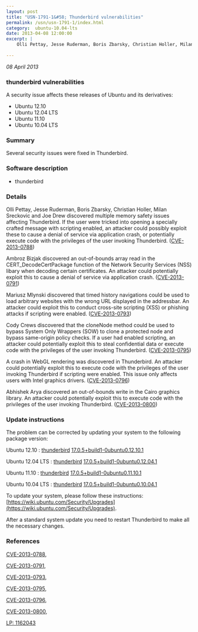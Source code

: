 ```yaml
---
layout: post
title: "USN-1791-1&#58; Thunderbird vulnerabilities"
permalink: /usn/usn-1791-1/index.html
category:  ubuntu-10.04-lts
date: 2013-04-08 12:00:00
excerpt: |
    Olli Pettay, Jesse Ruderman, Boris Zbarsky, Christian Holler, Milan Sreckovic and Joe Drew discovered multiple memory safety issues affecting Thunderbird. If the user were tricked into opening a specially crafted message with scripting enabled, an attacker could possibly exploit these to cause a denial of service via application crash, or potentially execute code with the privileges of the user invoking Thunderbird. ([CVE-2013-0788](http://people.ubuntu.com/~ubuntu-security/cve/CVE-2013-0788))
    
--- 
```

 
 

*08 April 2013*

### thunderbird vulnerabilities

A security issue affects these releases of Ubuntu and its derivatives:

* Ubuntu 12.10
* Ubuntu 12.04 LTS
* Ubuntu 11.10
* Ubuntu 10.04 LTS

### Summary

Several security issues were fixed in Thunderbird. 

### Software description

* thunderbird 

### Details

Olli Pettay, Jesse Ruderman, Boris Zbarsky, Christian Holler, Milan Sreckovic and Joe Drew discovered multiple memory safety issues affecting Thunderbird. If the user were tricked into opening a specially crafted message with scripting enabled, an attacker could possibly exploit these to cause a denial of service via application crash, or potentially execute code with the privileges of the user invoking Thunderbird. ([CVE-2013-0788](http://people.ubuntu.com/~ubuntu-security/cve/CVE-2013-0788))

Ambroz Bizjak discovered an out-of-bounds array read in the CERT_DecodeCertPackage function of the Network Security Services (NSS) libary when decoding certain certificates. An attacker could potentially exploit this to cause a denial of service via application crash. ([CVE-2013-0791](http://people.ubuntu.com/~ubuntu-security/cve/CVE-2013-0791))

Mariusz Mlynski discovered that timed history navigations could be used to load arbitrary websites with the wrong URL displayed in the addressbar. An attacker could exploit this to conduct cross-site scripting (XSS) or phishing attacks if scripting were enabled. ([CVE-2013-0793](http://people.ubuntu.com/~ubuntu-security/cve/CVE-2013-0793))

Cody Crews discovered that the cloneNode method could be used to bypass System Only Wrappers (SOW) to clone a protected node and bypass same-origin policy checks. If a user had enabled scripting, an attacker could potentially exploit this to steal confidential data or execute code with the privileges of the user invoking Thunderbird. ([CVE-2013-0795](http://people.ubuntu.com/~ubuntu-security/cve/CVE-2013-0795))

A crash in WebGL rendering was discovered in Thunderbird. An attacker could potentially exploit this to execute code with the privileges of the user invoking Thunderbird if scripting were enabled. This issue only affects users with Intel graphics drivers. ([CVE-2013-0796](http://people.ubuntu.com/~ubuntu-security/cve/CVE-2013-0796))

Abhishek Arya discovered an out-of-bounds write in the Cairo graphics library. An attacker could potentially exploit this to execute code with the privileges of the user invoking Thunderbird. ([CVE-2013-0800](http://people.ubuntu.com/~ubuntu-security/cve/CVE-2013-0800)) 

### Update instructions

The problem can be corrected by updating your system to the following package version:

Ubuntu 12.10
 : [thunderbird](https://launchpad.net/ubuntu/+source/thunderbird) <span> [17.0.5+build1-0ubuntu0.12.10.1](https://launchpad.net/ubuntu/+source/thunderbird/17.0.5+build1-0ubuntu0.12.10.1) </span> 

Ubuntu 12.04 LTS
 : [thunderbird](https://launchpad.net/ubuntu/+source/thunderbird) <span> [17.0.5+build1-0ubuntu0.12.04.1](https://launchpad.net/ubuntu/+source/thunderbird/17.0.5+build1-0ubuntu0.12.04.1) </span> 

Ubuntu 11.10
 : [thunderbird](https://launchpad.net/ubuntu/+source/thunderbird) <span> [17.0.5+build1-0ubuntu0.11.10.1](https://launchpad.net/ubuntu/+source/thunderbird/17.0.5+build1-0ubuntu0.11.10.1) </span> 

Ubuntu 10.04 LTS
 : [thunderbird](https://launchpad.net/ubuntu/+source/thunderbird) <span> [17.0.5+build1-0ubuntu0.10.04.1](https://launchpad.net/ubuntu/+source/thunderbird/17.0.5+build1-0ubuntu0.10.04.1) </span> 

To update your system, please follow these instructions: [https://wiki.ubuntu.com/Security/Upgrades](https://wiki.ubuntu.com/Security/Upgrades).

After a standard system update you need to restart Thunderbird to make all the necessary changes. 

### References

 
 [CVE-2013-0788](http://people.ubuntu.com/~ubuntu-security/cve/CVE-2013-0788), 

 [CVE-2013-0791](http://people.ubuntu.com/~ubuntu-security/cve/CVE-2013-0791), 

 [CVE-2013-0793](http://people.ubuntu.com/~ubuntu-security/cve/CVE-2013-0793), 

 [CVE-2013-0795](http://people.ubuntu.com/~ubuntu-security/cve/CVE-2013-0795), 

 [CVE-2013-0796](http://people.ubuntu.com/~ubuntu-security/cve/CVE-2013-0796), 

 [CVE-2013-0800](http://people.ubuntu.com/~ubuntu-security/cve/CVE-2013-0800), 

 [LP: 1162043](https://launchpad.net/bugs/1162043)
 

